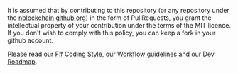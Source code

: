 It is assumed that by contributing to this repository (or any repository
under the [nblockchain github org](https://github.com/nblockchain/)) in the
form of PullRequests, you grant the intellectual property of
your contribution under the terms of the MIT licence. If you don't wish to
comply with this policy, you can keep a fork in your github account.

Please read our [F# Coding Style](https://github.com/nblockchain/conventions/blob/master/FSharpStyleGuide.md),
our [Workflow guidelines](https://github.com/nblockchain/conventions/blob/master/WorkflowGuidelines.md)
and our [Dev Roadmap](DevRoadmap.md).
